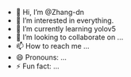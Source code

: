 - 👋 Hi, I’m @Zhang-dn
- 👀 I’m interested in everything.
- 🌱 I’m currently learning yolov5
- 💞️ I’m looking to collaborate on ...
- 📫 How to reach me ...
- 😄 Pronouns: ...
- ⚡ Fun fact: ...

<!---
Zhang-dn/Zhang-dn is a ✨ special ✨ repository because its `README.md` (this file) appears on your GitHub profile.
You can click the Preview link to take a look at your changes.
--->

